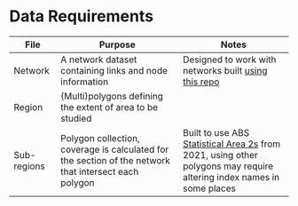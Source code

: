 # Data Requirements 

| File | Purpose | Notes |
|------|---------|-------|
| Network | A network dataset containing links and node information | Designed to work with networks built [using this repo](https://github.com/matsim-melbourne/network) |
| Region | (Multi)polygons defining the extent of area to be studied | |
| Sub-regions | Polygon collection, coverage is calculated for the section of the network that intersect each polygon | Built to use ABS [Statistical Area 2s](https://www.abs.gov.au/statistics/standards/australian-statistical-geography-standard-asgs-edition-3/jul2021-jun2026/main-structure-and-greater-capital-city-statistical-areas/statistical-area-level-2) from 2021, using other polygons may require altering index names in some places | 